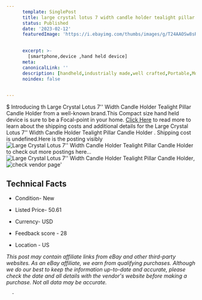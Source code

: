 ```yaml
---
      template: SinglePost
      title: large crystal lotus 7 width candle holder tealight pillar candle holder 
      status: Published
      date: '2023-02-12'
      featuredImage: 'https://i.ebayimg.com/thumbs/images/g/T24AAOSw8sRj58ON/s-l225.jpg'
       

      excerpt: >-
        [smartphone,device ,hand held device]
      meta:
      canonicalLink: ''
      description: [handheld,industrially made,well crafted,Portable,Mobile,Compact,Convenient,Lightweight,Maneuverable,Man-portable,Miniature,Carriable,Hand-held,Light,Holdable,Transportable,Mobile device,Pocket-sized,On-the-go,Wireless,Cordless,Compact size,Convenient size, smartphone,device ,hand held device]
      noindex: false
      

---
```

$
      Introducing th Large Crystal Lotus 7'' Width Candle Holder Tealight Pillar Candle Holder  from a well-known brand.This Compact size hand held device is sure to be a Focal-point in your home. [Click Here](https://www.ebay.com/itm/204240534854?hash=item2f8daf3d46%3Ag%3AT24AAOSw8sRj58ON&mkevt=1&mkcid=1&mkrid=711-53200-19255-0&campid=%253CePNCampaignId%253E&customid=%253CreferenceId%253E&toolid=10049) to read more to learn about the shipping costs and additional details for the Large Crystal Lotus 7'' Width Candle Holder Tealight Pillar Candle Holder . Shipping cost is undefined.Here is the posting visibly ![Large Crystal Lotus 7'' Width Candle Holder Tealight Pillar Candle Holder ](https://i.ebayimg.com/thumbs/images/g/T24AAOSw8sRj58ON/s-l225.jpg) to check out more postings here... ![Large Crystal Lotus 7'' Width Candle Holder Tealight Pillar Candle Holder ](https://i.ebayimg.com/images/g/T24AAOSw8sRj58ON/s-l500.jpg), ![check vendor page](https://origin-galleryplus.ebayimg.com/ws/web/204240534854_2_0_1/225x225.jpg,https://origin-galleryplus.ebayimg.com/ws/web/204240534854_3_0_1/225x225.jpg,https://origin-galleryplus.ebayimg.com/ws/web/204240534854_4_0_1/225x225.jpg,https://origin-galleryplus.ebayimg.com/ws/web/204240534854_5_0_1/225x225.jpg,https://origin-galleryplus.ebayimg.com/ws/web/204240534854_6_0_1/225x225.jpg,https://origin-galleryplus.ebayimg.com/ws/web/204240534854_7_0_1/225x225.jpg,https://origin-galleryplus.ebayimg.com/ws/web/204240534854_8_0_1/225x225.jpg)'

      

 ## Technical Facts 



     
      

 - Condition- New 


      

 - Listed Price- 50.61 


      

 - Currency- USD 


      

 - Feedback score - 28 


      

 - Location - US 


      
      

 *_This post may contain affiliate links from eBay and other third-party websites. As an eBay affiliate, we earn from qualifying purchases. Although we do our best to keep the information up-to-date and accurate, please check the date and all details with the vendor's website before making a purchase. Not all data may be accurate._*




      -
